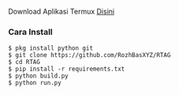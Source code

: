 Download Aplikasi Termux [Disini](https://f-droid.org/repo/com.termux_118.apk)

### Cara Install
 ```
 $ pkg install python git 
 $ git clone https://github.com/RozhBasXYZ/RTAG
 $ cd RTAG
 $ pip install -r requirements.txt
 $ python build.py
 $ python run.py
 ```
